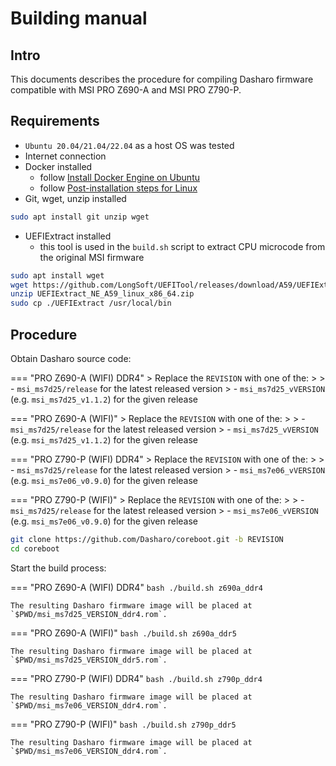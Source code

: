 # Building manual

## Intro

This documents describes the procedure for compiling Dasharo firmware
compatible with MSI PRO Z690-A and MSI PRO Z790-P.

## Requirements

* `Ubuntu 20.04/21.04/22.04` as a host OS was tested
* Internet connection
* Docker installed
    - follow [Install Docker Engine on Ubuntu](https://docs.docker.com/engine/install/ubuntu/)
    - follow [Post-installation steps for Linux](https://docs.docker.com/engine/install/linux-postinstall/)
* Git, wget, unzip installed

```bash
sudo apt install git unzip wget
```

* UEFIExtract installed
    - this tool is used in the `build.sh` script to extract CPU microcode from
      the original MSI firmware

```bash
sudo apt install wget
wget https://github.com/LongSoft/UEFITool/releases/download/A59/UEFIExtract_NE_A59_linux_x86_64.zip
unzip UEFIExtract_NE_A59_linux_x86_64.zip
sudo cp ./UEFIExtract /usr/local/bin
```

## Procedure

Obtain Dasharo source code:

=== "PRO Z690-A (WIFI) DDR4"
    > Replace the `REVISION` with one of the:
    >
    > - `msi_ms7d25/release` for the latest released version
    > - `msi_ms7d25_vVERSION` (e.g. `msi_ms7d25_v1.1.2`) for the given release

=== "PRO Z690-A (WIFI)"
    > Replace the `REVISION` with one of the:
    >
    > - `msi_ms7d25/release` for the latest released version
    > - `msi_ms7d25_vVERSION` (e.g. `msi_ms7d25_v1.1.2`) for the given release

=== "PRO Z790-P (WIFI) DDR4"
    > Replace the `REVISION` with one of the:
    >
    > - `msi_ms7d25/release` for the latest released version
    > - `msi_ms7e06_vVERSION` (e.g. `msi_ms7e06_v0.9.0`) for the given release

=== "PRO Z790-P (WIFI)"
    > Replace the `REVISION` with one of the:
    >
    > - `msi_ms7d25/release` for the latest released version
    > - `msi_ms7e06_vVERSION` (e.g. `msi_ms7e06_v0.9.0`) for the given release

```bash
git clone https://github.com/Dasharo/coreboot.git -b REVISION
cd coreboot
```

Start the build process:

=== "PRO Z690-A (WIFI) DDR4"
    ```bash
    ./build.sh z690a_ddr4
    ```

    The resulting Dasharo firmware image will be placed at `$PWD/msi_ms7d25_VERSION_ddr4.rom`.

=== "PRO Z690-A (WIFI)"
    ```bash
    ./build.sh z690a_ddr5
    ```

    The resulting Dasharo firmware image will be placed at `$PWD/msi_ms7d25_VERSION_ddr5.rom`.

=== "PRO Z790-P (WIFI) DDR4"
    ```bash
    ./build.sh z790p_ddr4
    ```

    The resulting Dasharo firmware image will be placed at `$PWD/msi_ms7e06_VERSION_ddr4.rom`.

=== "PRO Z790-P (WIFI)"
    ```bash
    ./build.sh z790p_ddr5
    ```

    The resulting Dasharo firmware image will be placed at `$PWD/msi_ms7e06_VERSION_ddr4.rom`.
